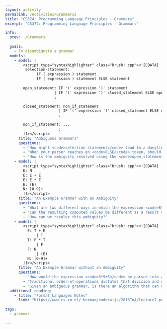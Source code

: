 ```yaml
---
layout: activity
permalink: /Activities/Grammars2
title: "CS374: Programming Language Principles - Grammars"
excerpt: "CS374: Programming Language Principles - Grammars"

info: 
  prev: ./Grammars
  
  goals: 
    - To disambiguate a grammar
  models:
    - model: |
        <script type="syntaxhighlighter" class="brush: cpp"><![CDATA[
         selection-statement:
              IF ( expression ) statement
            | IF ( expression ) statement ELSE statement
            
        open_statement: IF '(' expression ')' statement
                      | IF '(' expression ')' closed_statement ELSE open_statement
                      ;

        closed_statement: non_if_statement
                        | IF '(' expression ')' closed_statement ELSE closed_statement
                        ;

        non_if_statement: ...
                        ;
        ]]></script> 
      title: "Ambiguous Grammars"
      questions:
        - "How might <code>selection-statement</code> lead to a dangling else block ambiguity in a nested if statement?"
        - "When your parser reaches en <code>ELSE</code> token, should it resolve the prior <code>IF</code> statement or continue parsing as part of this inner nested <code>IF</code> clause?  This is known as a <strong>shift-reduce</strong> conflict."
        - "How is the ambiguity resolved using the <code>open_statement</code> instead?"
    - model: |
        <script type="syntaxhighlighter" class="brush: cpp"><![CDATA[
        E: N
        E: E + E
        E: E * E
        E: (E)
        N: [0-9]+        
        ]]></script> 
      title: "An Example Grammar with an Ambiguity"
      questions:
        - "What are two different ways in which the expression <code>8*9+5</code> can be parsed into a parse tree?  What does each parse tree look like?  This is another example of a shift-reduce conflict resulting from an ambiguous grammar."
        - "Can the resulting computed values be different as a result of this ambiguity?"
        - "How can we resolve this ambiguity?"
    - model: |
        <script type="syntaxhighlighter" class="brush: cpp"><![CDATA[
          E: T + E
              | T
          T: F * T
              | F
          F: N
              | (E)
          N: [0-9]+       
        ]]></script> 
      title: "An Example Grammar without an Ambiguity"
      questions:
        - "How would the expression <code>8*9+5</code> be parsed into a parse tree?  How about <code>5+8*9</code>?  Draw each parse tree."
        - "Traditional order-of-operations dictates that division and multiplication resolve prior to addition and subtraction.  Where does the multiplication occur within this parse tree, and why is this position important to ensure that these operators resolve prior to the addition?"
        - "Given an ambiguous grammar, is there an algorithm that can disambiguate it, or do we have to design against the ambiguity up front?  Why or why not?"
  additional_reading:
    - title: "Formal Languages Notes"
      link: "https://www.cs.ru.nl/~herman/onderwijs/2016TnA/lecture7.pdf"
      
tags:
  - grammar
  
---
```


